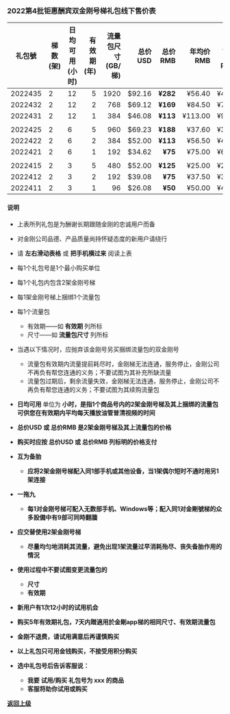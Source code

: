 
### 2022第4批钜惠酬宾双金刚号梯礼包线下售价表


|礼包號|梯数(架)|日均可用(小时)|有效期(年)|流量包尺寸(GB/梯)|总价USD|总价RMB|年均价RMB|月均价RMB|汇率|线下限售(单)|
|-----|-----|-------|---:|---:|-------:|------:|------:|----:|---|------|
|2022435|2|12|5|1920|$92.16| <strong> ¥282|¥56.40|¥4.70 | 6.50 |2,000|
|2022432|2|12|2|768|$69.12| <strong> ¥169|¥84.50 |¥7.04| 6.50 |2,000 |
|2022431|2|12|1|384|$46.08| <strong> ¥113|¥113.00 |¥9.42| 6.50 |2,000 |
||||||||||||
|2022425|2|6|5|960|$69.23| <strong> ¥188|¥37.60|¥3.13| 6.50 |2,000|
|2022422|2|6|2|384|$52.00| <strong> ¥113|¥56.50 |¥4.71| 6.50 |2,000|
|2022421|2|6|1|192|$34.62| <strong>  ¥75|¥75.00 |¥6.25| 6.50 |2,000|
||||||||||||
|2022415|2|3|5|480|$52.00| <strong> ¥125|¥25.00| ¥2.08 | 6.50 |2,000|
|2022412|2|3|2|192|$39.08| <strong> ¥75|¥37.50 |¥3.13| 6.50 |2,000 |
|2022411|2|3|1|96|$26.08| <strong> ¥50|¥50.00 |¥4.17| 6.50 |2,000 |

#### 说明

- 上表所列礼包是为酬谢长期跟随金刚的忠诚用户而备
- 对金刚公司品德、产品质量尚持怀疑态度的新用户请绕行
- 请 <Strong>左右滑动表格</Strong> 或 <Strong>把手机横过来</Strong> 阅读上表

- 每1个礼包号是1个最小购买单位
- 每1个礼包内包含2架金刚号梯
- 每1架金刚号梯上捆绑1个流量包
- 每1个流量包
  - 有效期——如<strong> 有效期 </strong>列所标
  - 尺寸——如<strong> 流量包尺寸 </strong>列所标
- 当遇以下情况时，应抛弃该金刚号另买捆绑流量包的双金刚号
  - 流量包有效期内流量提前耗尽时，金刚梯无法连通，服务停止，金刚公司不再负有帮您连通的义务；不要试图为其补充所缺流量
  - 流量包过期后，剩余流量失效，金刚梯无法连通，服务停止，金刚公司不再负有帮您连通的义务；不要试图为其续购流量包
- <strong>日均可用 </strong>单位为<strong> 小时<strong>，是指1个商品号内的2架金刚号梯及其上捆绑的流量包可供您在有效期内平均每天播放油管普清视频的时间
- <strong>总价USD </strong>或<strong> 总价RMB </strong>是2架金刚号梯及其上流量包的价格
- 购买时应按<strong> 总价USD </strong>或<strong> 总价RMB </strong>列标明的价格支付
- 互为备胎
  - 应将2架金刚号梯配入同1部手机或其他设备，当1架偶尔短时不通时用另1架连接
- 一拖九
  - 每1对金刚号梯可配入无数部手机、Windows等；配入同1对金剛號梯的众多設備中有9部可同時翻牆
- 应交替使用2架金刚号梯
  - 尽量均匀地消耗其流量，避免出现1架流量过早消耗殆尽、丧失备胎作用的情況
- 使用过程中不要试图变更流量包的
  - 尺寸
  - 有效期
- 新用户有1次12小时的试用机会
- 购买5年有效期礼包，7天内贈適用於金剛app梯的相同尺寸、有效期流量包
- 金刚不退费，请试用满意后再谨慎购买
- 以上礼包只可用金钱购买，不接受用积分购买
- 选中礼包号后告诉客服说：
  - <strong> 我要 试用/购买 礼包号为 xxx 的商品</strong>
  - 客服将助你试用或购买



[返回上级](https://github.com/a2zitpro/web/blob/master/LadderFree/kkDictionary/Price/KKDTPrice.md)

